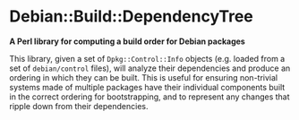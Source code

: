 # Debian::Build::DependencyTree 
**A Perl library for computing a build order for Debian packages**

This library, given a set of `Dpkg::Control::Info` objects (e.g. loaded from a set of `debian/control` files), will analyze their dependencies and produce an ordering in which they can be built. This is useful for ensuring non-trivial systems made of multiple packages have their individual components built in the correct ordering for bootstrapping, and to represent any changes that ripple down from their dependencies.
